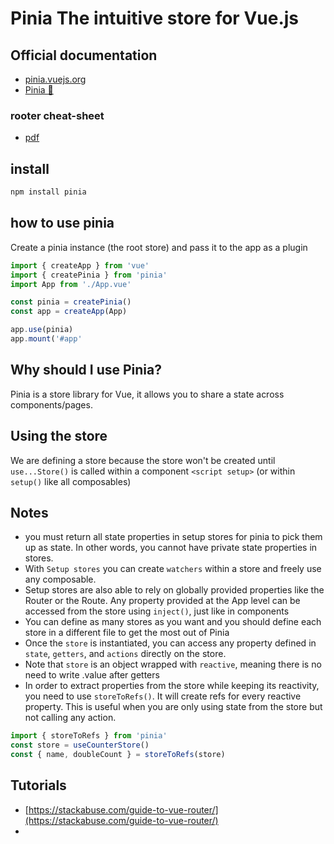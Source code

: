 # Pinia The intuitive store for Vue.js

## Official documentation

- [pinia.vuejs.org](https://pinia.vuejs.org/)
- [Pinia 🍍](https://github.com/posva/pinia)

### rooter cheat-sheet

- [pdf](Pinia-Cheat-Sheet.pdf)

## install

```bash
npm install pinia
```

## how to use pinia
Create a pinia instance (the root store) and pass it to the app as a plugin
```js
import { createApp } from 'vue'
import { createPinia } from 'pinia'
import App from './App.vue'

const pinia = createPinia()
const app = createApp(App)

app.use(pinia)
app.mount('#app'
```
## Why should I use Pinia?
Pinia is a store library for Vue, it allows you to share a state across components/pages.


## Using the store
We are defining a store because the store won't be created until `use...Store()` is called within a component `<script setup>` (or within `setup()` like all composables)


## Notes
- you must return all state properties in setup stores for pinia to pick them up as state. In other words, you cannot have private state properties in stores.
- With `Setup stores` you can create `watchers` within a store and freely use any composable.
- Setup stores are also able to rely on globally provided properties like the Router or the Route. Any property provided at the App level can be accessed from the store using `inject()`, just like in components
- You can define as many stores as you want and you should define each store in a different file to get the most out of Pinia
- Once the `store` is instantiated, you can access any property defined in `state`, `getters`, and `actions` directly on the store. 
- Note that `store` is an object wrapped with `reactive`, meaning there is no need to write .value after getters
- In order to extract properties from the store while keeping its reactivity, you need to use `storeToRefs()`. It will create refs for every reactive property. This is useful when you are only using state from the store but not calling any action.
```js
import { storeToRefs } from 'pinia'
const store = useCounterStore()
const { name, doubleCount } = storeToRefs(store)
```


## Tutorials

- [https://stackabuse.com/guide-to-vue-router/](https://stackabuse.com/guide-to-vue-router/)
- 

